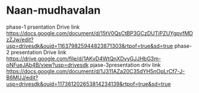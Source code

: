 # Naan-mudhavalan
phase-1 prsentation
Drive link
https://docs.google.com/document/d/15tV0QsCtBP3GCzDUTiPZUYgpvfMDzZJw/edit?usp=drivesdk&ouid=116379825944823871303&rtpof=true&sd=true
phase-2 presentation
Drive link 
https://drive.google.com/file/d/1AKvD4WtQnXDvyGJJHbG3m-oNFueJAb4B/view?usp=drivesdk
pjase-3presentation
driv link 
https://docs.google.com/document/d/1J311AZa20C35dYH5nOpLrCf7-J-B6MUJ/edit?usp=drivesdk&ouid=117361202653814234139&rtpof=true&sd=true
